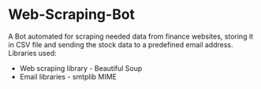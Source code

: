 # Web-Scraping-Bot
A Bot automated for scraping needed data from finance websites, storing it in CSV file and sending the stock data to a predefined email address.
Libraries used:
* Web scraping library - Beautiful Soup
* Email libraries - smtplib
                    MIME
